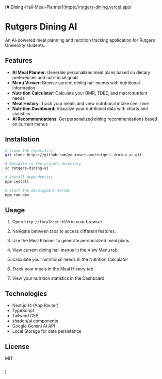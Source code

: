 [# Dining-Hall-Meal-Planner](https://rutgers-dining.vercel.app/

# Rutgers Dining AI

An AI-powered meal planning and nutrition tracking application for Rutgers University students.

## Features

- **AI Meal Planner**: Generate personalized meal plans based on dietary preferences and nutritional goals
- **Menu Viewer**: Browse current dining hall menus with nutritional information
- **Nutrition Calculator**: Calculate your BMR, TDEE, and macronutrient needs
- **Meal History**: Track your meals and view nutritional intake over time
- **Nutrition Dashboard**: Visualize your nutritional data with charts and statistics
- **AI Recommendations**: Get personalized dining recommendations based on current menus

## Installation

```bash
# Clone the repository
git clone https://github.com/yourusername/rutgers-dining-ai.git

# Navigate to the project directory
cd rutgers-dining-ai

# Install dependencies
npm install

# Start the development server
npm run dev
```

## Usage

1. Open `http://localhost:3000` in your browser
2. Navigate between tabs to access different features:

1. Use the Meal Planner to generate personalized meal plans
2. View current dining hall menus in the View Menu tab
3. Calculate your nutritional needs in the Nutrition Calculator
4. Track your meals in the Meal History tab
5. View your nutrition statistics in the Dashboard





## Technologies

- Next.js 14 (App Router)
- TypeScript
- Tailwind CSS
- shadcn/ui components
- Google Gemini AI API
- Local Storage for data persistence


## License

MIT

```plaintext

```

)
